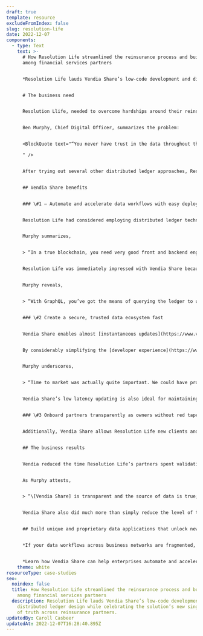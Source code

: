 ```yaml
---
draft: true
template: resource
excludeFromIndex: false
slug: resolution-life
date: 2022-12-07
components:
  - type: Text
    text: >-
      # How Resolution Life streamlined the reinsurance process and built trust
      among financial services partners


      *Resolution Life lauds Vendia Share’s low-code development and distributed ledger design while celebrating the solution’s new single source of truth across reinsurance partners.*


      # The business need


      Resolution Llife, needed to overcome hardships around their reinsurance processes. It was difficult for Resolution Life to share documents with its own departments and with partners while keeping full lineage of changes over time. With insurers assigning the liability of paying customers to other insurance companies, it’s not uncommon for multiple reinsurers to take on this responsibility. But, because many life product insurers employ legacy technologies, they commonly experience problems updating information across their multiple reinsurers. Consequently, there’s a lack of trust in each other’s systems, and partners suffer from the inability to maintain accurate information for assigning, assessing, and paying for liability. 


      Ben Murphy, Chief Digital Officer, summarizes the problem:


      <BlockQuote text="“You never have trust in the data throughout the chain because you don't know what's happened from start to end. You don't know what the true version of the truth is because, in the end, you may not have seen the original data. And, even if you're in the middle, you don't know if the others are using the same version that you are.”

      " />


      After trying out several other distributed ledger approaches, Resolution Life eventually adopted Vendia’s platform, Vendia Share, for its real-time operations, developer friendliness, and rapid time to value. The solution delivers transparent data sharing that works as effectively on legacy systems it does in modern IT infrastructures. 


      ## Vendia Share benefits


      ### \#1 – Automate and accelerate data workflows with easy deployment and minimal maintenance


      Resolution Life had considered employing distributed ledger technology as far back as 2019, but the company was hesitant. There was concern over the lack of in-production use cases from its peers. After experimenting with Hyperledger Fabric and several other solutions, Resolution Life found there was a high level of technical competence required, which translated to burgeoning costs, time, and effort for implementations. These costs were considered prohibitive for many of its legacy customers.


      Murphy summarizes,


      > “In a true blockchain, you need very good front and backend engineers to link all of the organizations in. If you have a consortium of three groups and invite another organization into it, you’ve got to tell your engineers you now need to code in this programming language, know these kinds of systems, and alter the chain code. That level of expertise is really high.”


      Resolution Life was immediately impressed with Vendia Share because of its ease of use. Early on during the Vendia Proof of Concept, Resolution Life realized each organization in the chain could not only own its own node, but each company could also provision it as it saw fit. Moreover, organizations could query one another’s data via more intuitive frameworks like [GraphQL](https://www.vendia.com/blog/graphql-and-blockchain), which was already popular in the reinsurance and insurance space, particularly compared to the programming required to manipulate APIs.


      Murphy reveals,


      > “With GraphQL, you’ve got the means of querying the ledger to understand what data is in there. Therefore, we didn’t need this high competence threshold, which became a lot lower for our customers. Because the threshold was much lower, it now actually fits their needs.”


      ### \#2 Create a secure, trusted data ecosystem fast


      Vendia Share enables almost [instantaneous updates](https://www.vendia.com/blog/b2b-data-sharing) of data for lengthy reinsurance chains while allowing life product insurers to continue to use their legacy systems — which is much more cost effective than a complete system overhaul. The single version of truth Vendia’s solution provides, has compounding value each time a member of the reinsurance chain accesses it — including flawless provenance for as many participants as needed. 


      By considerably simplifying the [developer experience](https://www.vendia.com/developers), Vendia Share provides Resolution Life end users everything they need to expedite the trusted exchange of data. Now, Resolution Life’s entire ecosystem of reinsurance and insurance customers can leverage swift transaction validations to ensure that assets share the same value among all parties.


      Murphy underscores,


      > “Time to market was actually quite important. We could have probably built something that was a distributed ledger, and we’ve got a couple engineers that would have loved to just kind of keep churning away code for it. But we would have been six months down the line and spent a lot of money. And we’d have to support it, as well. There’s a cost to that learning for what you get wrong.”


      Vendia Share’s low latency updating is also ideal for maintaining information about customers, their property, and their life insurance needs. Moreover, the solution’s immutability provides data lineage; users can easily see how valuations and customer information has shifted over time, from the beginning to the end of the chain. The solution provides these advantages across a distributed data landscape spanning locations, time zones, currencies, regulatory concerns, and more. 


      ### \#3 Onboard partners transparently as owners without red tape


      Additionally, Vendia Share allows Resolution Life new clients and their new partners to join the chain easily, exchange their data just as readily, and review the lineage of what took place before they joined. Resolution Life reports there’s an even deeper sense of trust amongst partners now that each party can engage in data sharing while owning [its own node](https://www.vendia.com/blog/multi-party-data-sharing-with-control) without a centralized authority. With customer support from Vendia just a click or two away, Resolution Life now has everything it needs to accelerate the growth of its reinsurance business.


      ## The business results


      Vendia reduced the time Resolution Life’s partners spent validating one another’s data, disputing specific points, and paying for costly litigation when disputes couldn’t be reconciled otherwise.


      As Murphy attests,


      > “\[Vendia Share] is transparent and the source of data is true; that’s the use case for us. You can try and solve that with other means, but it’s typically going to mean that there’s one person that has control. Distributed ledgers mean that the logic behind that gives everyone access to the data, which is distributed transparently.


      Vendia Share also did much more than simply reduce the level of technical expertise required for near real-time data sharing between a multitude of Resolution Life’s partners. In practical terms, [Vendia Share](https://www.vendia.com/product) substantially decreased the time to market to implement such a solution, bearing both quantitative and qualitative value in the world of insurers and reinsurers.


      ## Build unique and proprietary data applications that unlock new revenue


      *If your data workflows across business networks are fragmented, delayed, and highly manual, you’re ill-prepared to respond quickly to market stress such as changes in consumer demands, supply chain issues, or new regulations.*


      *Learn how Vendia Share can help enterprises automate and accelerate data workflows across business networks by facilitating secure, trusted, and controlled data exchange between multiple parties. Explore the platform [overview](https://www.vendia.com/product), check out [pricing](https://www.vendia.com/pricing), or request your [proof of concept](https://www.vendia.com/poc).*
    theme: white
resourceType: case-studies
seo:
  noindex: false
  title: How Resolution Life streamlined the reinsurance process and built trust
    among financial services partners
  description: Resolution Life lauds Vendia Share’s low-code development and
    distributed ledger design while celebrating the solution’s new single source
    of truth across reinsurance partners.
updatedBy: Caroll Casbeer
updatedAt: 2022-12-07T16:28:40.895Z
---
```

